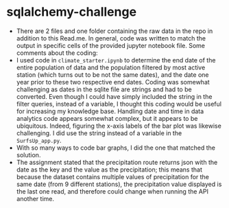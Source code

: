 # sqlalchemy-challenge
- There are 2 files and one folder containing the raw data in the repo in addition to this Read.me. In general, code was written to match the output in specific cells of the provided jupyter notebook file. Some comments about the coding:
- I used code in `climate_starter.ipynb` to determine the end date of the entire population of data and the population filtered by most active station (which turns out to be not the same dates), and the date one year prior to these two respective end dates. Coding was somewhat challenging as dates in the sqlite file are strings and had to be converted. Even though I could have simply included the string in the filter queries, instead of a variable, I thought this coding would be useful for increasing my knowledge base. Handling date and time in data analytics code appears somewhat complex, but it appears to be ubiquitous. Indeed, figuring the x-axis labels of the bar plot was likewise challenging. I did use the string instead of a variable in the `SurfsUp_app.py`. 
- With so many ways to code bar graphs, I did the one that matched the solution. 
- The assignment stated that the precipitation route returns json with the date as the key and the value as the precipitation; this means that because the dataset contains multiple values of precipitation for the same date (from 9 different stations), the precipitation value displayed is the last one read, and therefore could change when running the API another time.
